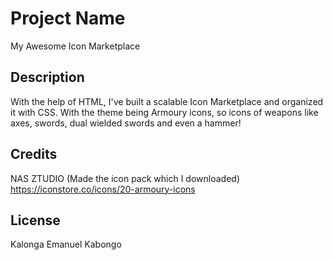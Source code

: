 # Project Name

My Awesome Icon Marketplace

## Description

With the help of HTML, I've built a scalable Icon Marketplace and organized it with CSS. With the theme being Armoury icons, so icons of weapons like axes, swords, dual wielded swords and even a hammer!

## Credits

NAS ZTUDIO (Made the icon pack which I downloaded)
https://iconstore.co/icons/20-armoury-icons

## License

Kalonga Emanuel Kabongo